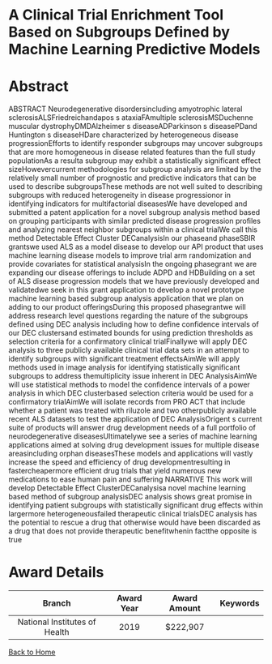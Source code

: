 
A Clinical Trial Enrichment Tool Based on Subgroups Defined by Machine Learning Predictive Models
=================================================================================================

# Abstract


ABSTRACT Neurodegenerative disordersincluding amyotrophic lateral sclerosisALSFriedreichandapos s ataxiaFAmultiple sclerosisMSDuchenne muscular dystrophyDMDAlzheimer s diseaseADParkinson s diseasePDand Huntington s diseaseHDare characterized by heterogeneous disease progressionEfforts to identify responder subgroups may uncover subgroups that are more homogeneous in disease related features than the full study populationAs a resulta subgroup may exhibit a statistically significant effect sizeHowevercurrent methodologies for subgroup analysis are limited by the relatively small number of prognostic and predictive indicators that can be used to describe subgroupsThese methods are not well suited to describing subgroups with reduced heterogeneity in disease progressionor in identifying indicators for multifactorial diseasesWe have developed and submitted a patent application for a novel subgroup analysis method based on grouping participants with similar predicted disease progression profiles and analyzing nearest neighbor subgroups within a clinical trialWe call this method Detectable Effect Cluster DECanalysisIn our phaseand phaseSBIR grantswe used ALS as a model disease to develop our API product that uses machine learning disease models to improve trial arm randomization and provide covariates for statistical analysisIn the ongoing phasegrant we are expanding our disease offerings to include ADPD and HDBuilding on a set of ALS disease progression models that we have previously developed and validatedwe seek in this grant application to develop a novel prototype machine learning based subgroup analysis application that we plan on adding to our product offeringsDuring this proposed phasegrantwe will address research level questions regarding the nature of the subgroups defined using DEC analysis including how to define confidence intervals of our DEC clustersand estimated bounds for using prediction thresholds as selection criteria for a confirmatory clinical trialFinallywe will apply DEC analysis to three publicly available clinical trial data sets in an attempt to identify subgroups with significant treatment effectsAimWe will apply methods used in image analysis for identifying statistically significant subgroups to address themultiplicity issue inherent in DEC AnalysisAimWe will use statistical methods to model the confidence intervals of a power analysis in which DEC clusterbased selection criteria would be used for a confirmatory trialAimWe will isolate records from PRO ACT that include whether a patient was treated with riluzole and two otherpublicly available recent ALS datasets to test the application of DEC AnalysisOrigent s current suite of products will answer drug development needs of a full portfolio of neurodegenerative diseasesUltimatelywe see a series of machine learning applications aimed at solving drug development issues for multiple disease areasincluding orphan diseasesThese models and applications will vastly increase the speed and efficiency of drug developmentresulting in fastercheapermore efficient drug trials that yield numerous new medications to ease human pain and suffering NARRATIVE This work will develop Detectable Effect ClusterDECanalysisa novel machine learning based method of subgroup analysisDEC analysis shows great promise in identifying patient subgroups with statistically significant drug effects within largermore heterogeneousfailed therapeutic clinical trialsDEC analysis has the potential to rescue a drug that otherwise would have been discarded as a drug that does not provide therapeutic benefitwhenin factthe opposite is true  

# Award Details

|Branch|Award Year|Award Amount|Keywords|
| :---: | :---: | :---: | :---: |
|National Institutes of Health|2019|$222,907||
  
  


[Back to Home](https://github.com/chrischow/dod_sbir_awards/JH/#2474)
